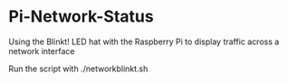 # Pi-Network-Status
Using the Blinkt! LED hat with the Raspberry Pi to display traffic across a network interface


Run the script with ./networkblinkt.sh
